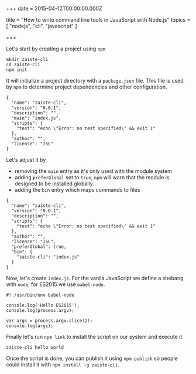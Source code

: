
+++
date = 2015-04-12T00:00:00.000Z


title = "How to write command line tools in JavaScript with Node.js"
topics = [ "nodejs", "cli", "javascript" ]

+++

Let's start by creating a project using `npm`

    mkdir zaiste-cli
    cd zaiste-cli
    npm init

It will initialize a project directory with a `package.json` file.
This file is used by `npm` to determine project dependencies and other
configuration.

```
{
  "name": "zaiste-cli",
  "version": "0.0.1",
  "description": "",
  "main": "index.js",
  "scripts": {
    "test": "echo \"Error: no test specified\" && exit 1"
  },
  "author": "",
  "license": "ISC"
}
```

Let's adjust it by

* removing the `main` entry as it's only used with the module system
* adding `preferGlobal` set to `true`, `npm` will warn that the module
is designed to be installed globally.
* adding the `bin` entry which maps commands to files

```
{
  "name": "zaiste-cli",
  "version": "0.0.1",
  "description": "",
  "scripts": {
    "test": "echo \"Error: no test specified\" && exit 1"
  },
  "author": "",
  "license": "ISC",
  "preferGlobal": true,
  "bin": {
    "zaiste-cli": "index.js"
  }
}
```

Now, let's create `index.js`. For the vanila JavaScript we define a shebang with
`node`, for ES2015 we use `babel-node`.

```
#! /usr/bin/env babel-node

console.log('Hello ES2015');
console.log(process.argv);

var args = process.argv.slice(2);
console.log(args);
```

Finally let's run `npm link` to install the script on our system and execute it

```
zaiste-cli hello world
```

Once the script is done, you can publish it using `npm publish` so people could install
it with `npm install -g zaiste-cli`.